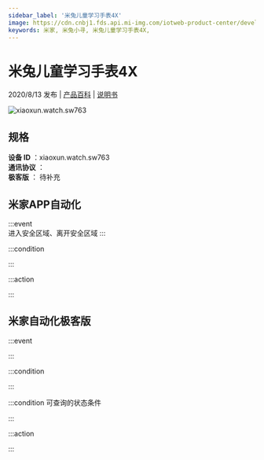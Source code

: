 ```yaml
---
sidebar_label: '米兔儿童学习手表4X'
image: https://cdn.cnbj1.fds.api.mi-img.com/iotweb-product-center/developer_1592357077916ARjScA1z.png?GalaxyAccessKeyId=AKVGLQWBOVIRQ3XLEW&Expires=9223372036854775807&Signature=TEb9HkoPJ7c4g4JvSxhBYRtrrTc=
keywords: 米家, 米兔小寻, 米兔儿童学习手表4X, 
---
```

# 米兔儿童学习手表4X

2020/8/13 发布 | [产品百科](https://home.mi.com/webapp/content/baike/product/index.html?model=xiaoxun.watch.sw763/) | [说明书](https://home.mi.com/views/introduction.html?model=xiaoxun.watch.sw763&region=cn)

![xiaoxun.watch.sw763](https://cdn.cnbj1.fds.api.mi-img.com/iotweb-product-center/developer_1592357077916ARjScA1z.png?GalaxyAccessKeyId=AKVGLQWBOVIRQ3XLEW&Expires=9223372036854775807&Signature=TEb9HkoPJ7c4g4JvSxhBYRtrrTc=)

## 规格  
> 
**设备 ID** ：xiaoxun.watch.sw763  
**通讯协议** ：  
**极客版**  ： 待补充 


## 米家APP自动化  

:::event  
进入安全区域、离开安全区域
:::

:::condition  

:::

:::action   

:::

## 米家自动化极客版  

:::event  

:::

:::condition  

:::

:::condition 可查询的状态条件  

:::

:::action  

:::

        
